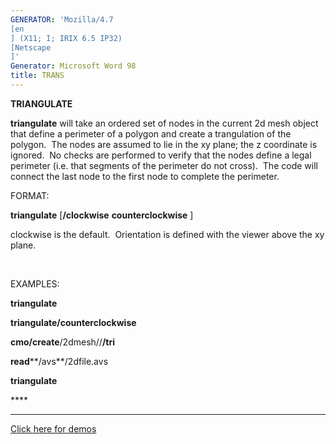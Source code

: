```yaml
---
GENERATOR: 'Mozilla/4.7 
[en
] (X11; I; IRIX 6.5 IP32) 
[Netscape
]'
Generator: Microsoft Word 98
title: TRANS
---
```


 **TRIANGULATE**

**triangulate** will take an ordered set of nodes in the current 2d mesh
object that define a perimeter of a polygon and create a trangulation of
the polygon.  The nodes are assumed to lie in the xy plane; the z
coordinate is ignored.  No checks are performed to verify that the nodes
define a legal perimeter (i.e. that segments of the perimeter do not
cross).  The code will connect the last node to the first node to
complete the perimeter.

FORMAT:

**triangulate** 
[**/clockwise**  **counterclockwise**
]

clockwise is the default.  Orientation is defined with the viewer above
the xy plane.

 

EXAMPLES:

**triangulate**

**triangulate/counterclockwise**

**cmo/create**/2dmesh//**/tri**

**read****/avs**/2dfile.avs

**triangulate**

**** 

****



[Click here for demos](demos/triangulate/md/main_tri.md)

[](demos/triangulate/test/test/md/main_tri.md)
